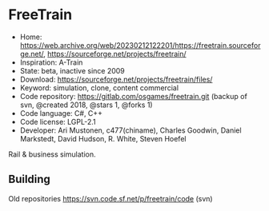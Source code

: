 # FreeTrain

- Home: https://web.archive.org/web/20230212122201/https://freetrain.sourceforge.net/, https://sourceforge.net/projects/freetrain/
- Inspiration: A-Train
- State: beta, inactive since 2009
- Download: https://sourceforge.net/projects/freetrain/files/
- Keyword: simulation, clone, content commercial
- Code repository: https://gitlab.com/osgames/freetrain.git (backup of svn, @created 2018, @stars 1, @forks 1)
- Code language: C#, C++
- Code license: LGPL-2.1
- Developer: Ari Mustonen, c477(chiname), Charles Goodwin, Daniel Markstedt, David Hudson, R. White, Steven Hoefel

Rail & business simulation.

## Building

Old repositories https://svn.code.sf.net/p/freetrain/code (svn)